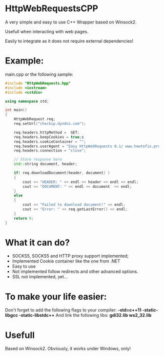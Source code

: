 # HttpWebRequestsCPP

A very simple and easy to use C++ Wrapper based on Winsock2.

Usefull when interacting with web pages.

Easily to integrate as it does not require external dependencies!

# Example:

main.cpp or the following sample:

```cpp
#include "HttpWebRequests.hpp"
#include <iostream>
#include <cstdio>

using namespace std;

int main()
{
    HttpWebRequest req;
    req.setUrl("checkip.dyndns.com");

    req.headers.httpMethod =  GET;
    req.headers.keepCookies = true;s
    req.headers.cookieContainer = "";
    req.headers.userAgent = "Easy HttpWebRequests 0.1/ www.howtofix.pro";
    req.headers.connection = "close";

    // Store response here
    std::string document, header;

    if( req.downloadDocument(header, document) )
    {
        cout << "HEADER: " << endl << header << endl << endl;
        cout << "DOCUMENT: " << endl << document  << endl;
    }
    else
    {
        cout << "Failed to download document!" << endl;
        cout << "Error: " << req.getLastError() << endl;
    }
    return 0;
}

```

# What it can do?

  * SOCKS5, SOCKS5 and HTTP proxy support implemented;
  * Implemented Cookie container like the one from .NET
  * Easy to use
  * Not implemented follow redirects and other advanced options. 
  * SSL not implemented, yet...
  
# To make your life easier:
Don't forget to add the following flags to your compiler: **-std=c++11 -static-libgcc -static-libstdc++**
And link the following libs: **gdi32.lib ws2_32.lib**
 
# Usefull 

Based on Winsock2. Obviously, it works under Windows, only!
